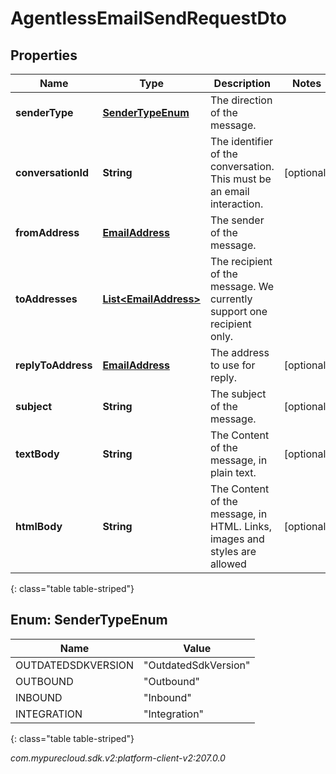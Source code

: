 # AgentlessEmailSendRequestDto


## Properties

| Name | Type | Description | Notes |
| ------------ | ------------- | ------------- | ------------- |
| **senderType** | [**SenderTypeEnum**](#Enum--SenderTypeEnum) | The direction of the message. |  |
| **conversationId** | **String** | The identifier of the conversation. This must be an email interaction. |  [optional] |
| **fromAddress** | [**EmailAddress**](EmailAddress) | The sender of the message. |  |
| **toAddresses** | [**List&lt;EmailAddress&gt;**](EmailAddress) | The recipient of the message. We currently support one recipient only. |  |
| **replyToAddress** | [**EmailAddress**](EmailAddress) | The address to use for reply. |  [optional] |
| **subject** | **String** | The subject of the message. |  [optional] |
| **textBody** | **String** | The Content of the message, in plain text. |  [optional] |
| **htmlBody** | **String** | The Content of the message, in HTML. Links, images and styles are allowed |  [optional] |
{: class="table table-striped"}


## Enum: SenderTypeEnum

| Name | Value |
| ---- | ----- |
| OUTDATEDSDKVERSION | &quot;OutdatedSdkVersion&quot; | 
| OUTBOUND | &quot;Outbound&quot; | 
| INBOUND | &quot;Inbound&quot; | 
| INTEGRATION | &quot;Integration&quot; | 
{: class="table table-striped"}




_com.mypurecloud.sdk.v2:platform-client-v2:207.0.0_
